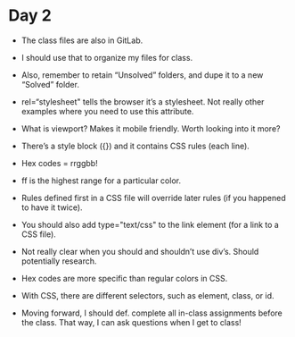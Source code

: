 # Day 2
- The class files are also in GitLab.
- I should use that to organize my files for class.
- Also, remember to retain “Unsolved” folders, and dupe it to a new “Solved” folder.
- rel=“stylesheet" tells the browser it’s a stylesheet. Not really other examples where you need to use this attribute.
- What is viewport? Makes it mobile friendly. Worth looking into it more?
- There’s a style block ({}) and it contains CSS rules (each line).
- Hex codes = rrggbb!
- ff is the highest range for a particular color.
- Rules defined first in a CSS file will override later rules (if you happened to have it twice).
- You should also add type="text/css" to the link element (for a link to a CSS file).
- Not really clear when you should and shouldn’t use div’s. Should potentially research.
- Hex codes are more specific than regular colors in CSS.
- With CSS, there are different selectors, such as element, class, or id.

- Moving forward, I should def. complete all in-class assignments before the class. That way, I can ask questions when I get to class!
